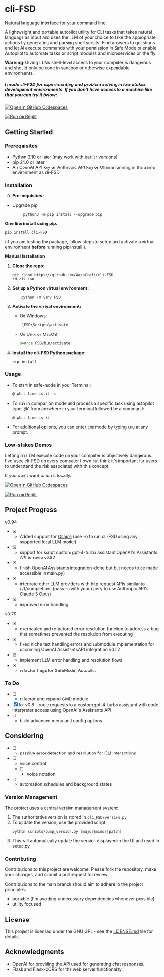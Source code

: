 # cli-FSD
Natural language interface for your command line. 

A lightweight and portable autopilot utility for CLI tasks that takes natural language as input and uses the LLM of your choice to take the appropriate actions by generating and parsing shell scripts. Find answers to questions and let AI execute commands with your permission in Safe Mode or enable Autopilot to automate tasks or script modules and microservices on the fly. 

**Warning**: Giving LLMs shell-level access to your computer is dangerous and should only be done in sandbox or otherwise expendable environments.

##### I made cli-FSD for experimenting and problem solving in low stakes development environments. If you don't have access to a machine like that you can try it below: 

[![Open in GitHub Codespaces](https://github.com/codespaces/badge.svg)](https://github.com/codespaces/new?repo=wazacraft/cli-FSD&ref=main)

[![Run on Replit](https://replit.com/badge/github/wazacraft/cli-FSD)](https://replit.com/@wazacraft/cli-FSD)
## Getting Started

### Prerequisites

- Python 3.10 or later (may work with earlier versions)
- pip 24.0 or later 
- An OpenAI API key **or** Anthropic API key **or** Ollama running in the same environment as cli-FSD

### Installation

0. **Pre-requisites:**
   
- Upgrade pip

           python3 -m pip install --upgrade pip
    

**One line install using pip:**

    pip install cli-FSD

  (if you are testing the package, follow steps to setup and activate a virtual environment **before** running pip install.).

**Manual Installation**

1. **Clone the repo:**

    ```
    git clone https://github.com/WazaCraft/cli-FSD
    cd cli-FSD
    ```

2. **Set up a Python virtual environment:**

    ```
        python -m venv FSD
    ```

3. **Activate the virtual environment:**

    - On Windows:

        ```cmd
        .\FSD\Scripts\activate
        ```

    - On Unix or MacOS:

        ```bash
        source FSD/bin/activate
        ```

4. **Install the cli-FSD Python package:**

    ```bash
    pip install .
    ```
   
### Usage

- To start in safe-mode in your Terminal:

    ```bash
    @ what time is it -s
    ```

- To run in companion mode and process a specific task using autopilot type '@' from anywhere in your terminal followed by a command:

    ```bash
   @ what time is it
    ```

- For additional options, you can enter `CMD` mode by typing `CMD` at any prompt.

### Low-stakes Demos
Letting an LLM execute code on your computer is objectively dangerous. I've used cli-FSD on every computer I own but think it's important for users to understand the risk associated with this concept. 

If you don't want to run it locally:

[![Open in GitHub Codespaces](https://github.com/codespaces/badge.svg)](https://github.com/codespaces/new?repo=wazacraft/cli-FSD&ref=main)

[![Run on Replit](https://replit.com/badge/github/wazacraft/cli-FSD)](https://replit.com/@wazacraft/cli-FSD)

## Project Progress
v0.94
- [x] - Added support for [Ollama]([url](https://github.com/ollama/ollama)) (use -o to run cli-FSD using any supported local LLM model)
- [x] - support for script custom gpt-4-turbo assistant OpenAI's Assistants API to revie
v0.87
- [x] - finish OpenAI Assistants integration (done but but needs to be made accessible in main.py)
- [x] - integrate other LLM providers with http request APIs similar to /v1/completions (pass -c with your query to use Anthropic API's Claude 3 Opus)
- [x] - improved error handling 

v0.75
- [x] - overhauled and refactored error resolution function to address a bug that sometimes prevented the resolution from executing
- [x] - fixed niche text handling errors and submodule implementation for upcoming OpenAI AssistantsAPI integration
v0.52
- [x] - implement LLM error handling and resolution flows 
- [x] - refactor flags for SafeMode, Autopilot

### To Do
- [ ] - refactor and expand CMD module
- [x] for v0.8 - route requests to a custom gpt-4-turbo assistant with code interpreter access using OpenAI's Assistants API 
- [ ] - build advanced menu and config options

## Considering
- [ ] - passive error detection and resolution for CLI interactions
- [ ] - voice control
   - [ ] - voice notation
- [ ] - automation schedules and background states


### Version Management

The project uses a central version management system:

1. The authoritative version is stored in `cli_FSD/version.py`
2. To update the version, use the provided script:
   ```bash
   python scripts/bump_version.py [major|minor|patch]
   ```
3. This will automatically update the version displayed in the UI and used in setup.py

### Contributing

Contributions to this project are welcome. Please fork the repository, make your changes, and submit a pull request for review.

Contributions to the main branch should aim to adhere to the project principles: 
- portable (I'm avoiding unnecessary dependencies whenever possible)
- utility focused



## License

This project is licensed under the GNU GPL - see the [LICENSE.md](LICENSE.md) file for details.

## Acknowledgments

- OpenAI for providing the API used for generating chat responses.
- Flask and Flask-CORS for the web server functionality.
